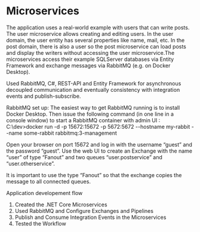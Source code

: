 # Microservices 
The application uses a real-world example with users that can write posts. The user microservice allows creating and editing users. In the user domain, the user entity has several properties like name, mail, etc. In the post domain, there is also a user so the post microservice can load posts and display the writers without accessing the user microservice.The microservices access their example SQLServer databases via Entity Framework and exchange messages via RabbitMQ (e.g. on Docker Desktop).

Used RabbitMQ, C#, REST-API and Entity Framework for asynchronous decoupled communication and eventually consistency with integration events and publish-subscribe.


RabbitMQ set up:
The easiest way to get RabbitMQ running is to install Docker Desktop. Then issue the following command (in one line in a console window) to start a RabbitMQ container with admin UI :
C:\dev>docker run -d  -p 15672:15672 -p 5672:5672 --hostname my-rabbit --name some-rabbit rabbitmq:3-management

Open your browser on port 15672 and log in with the username “guest” and the password “guest”. Use the web UI to create an Exchange with the name “user” of type “Fanout” and two queues “user.postservice” and “user.otherservice”.

It is important to use the type “Fanout” so that the exchange copies the message to all connected queues.

Application developement flow
1) Created the .NET Core Microservices
2) Used RabbitMQ and Configure Exchanges and Pipelines
3) Publish and Consume Integration Events in the Microservices
4) Tested the Workflow
